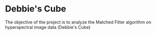 # Debbie's Cube
The objective of the project is to analyze the Matched Filter algorithm on hyperspectral image data (Debbie's Cube)
